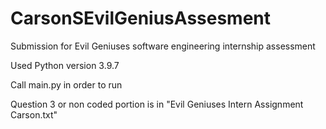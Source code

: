 # CarsonSEvilGeniusAssesment
Submission for Evil Geniuses software engineering internship assessment

Used Python version 3.9.7

Call main.py in order to run

Question 3 or non coded portion is in "Evil Geniuses Intern Assignment Carson.txt"
